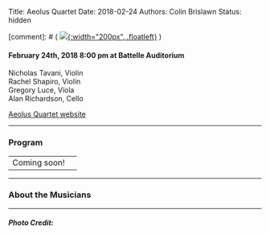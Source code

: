 Title: Aeolus Quartet
Date: 2018-02-24
Authors: Colin Brislawn
Status: hidden

[comment]: # ( [![ ]({filename}/images/2017-2018/YoungArtists400.jpg){:width="200px", .floatleft}]({filename}./AeolusQuartet.md) )


#### February 24th, 2018 8:00 pm at Battelle Auditorium

Nicholas Tavani, Violin <br>
Rachel Shapiro, Violin <br>
Gregory Luce, Viola <br>
Alan Richardson, Cello

[Aeolus Quartet website](http://aeolusquartet.com/)


---

### Program

|                          |                                  |
|--------------------------|---------------------------------:|
| Coming soon!             |                              |


---

### About the Musicians


---

##### Photo Credit:
